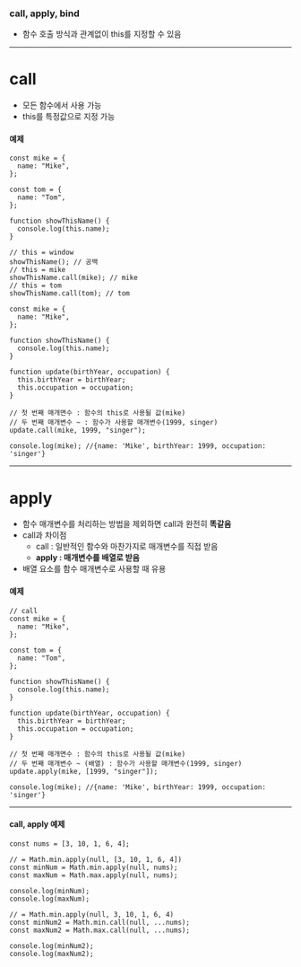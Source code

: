 ### call, apply, bind

- 함수 호출 방식과 관계없이 this를 지정할 수 있음

---

# call

- 모든 함수에서 사용 가능
- this를 특정값으로 지정 가능

#### 예제

```
const mike = {
  name: "Mike",
};

const tom = {
  name: "Tom",
};

function showThisName() {
  console.log(this.name);
}

// this = window
showThisName(); // 공백
// this = mike
showThisName.call(mike); // mike
// this = tom
showThisName.call(tom); // tom
```

```
const mike = {
  name: "Mike",
};

function showThisName() {
  console.log(this.name);
}

function update(birthYear, occupation) {
  this.birthYear = birthYear;
  this.occupation = occupation;
}

// 첫 번째 매개면수 : 함수의 this로 사용될 값(mike)
// 두 번째 매개변수 ~ : 함수가 사용할 매개변수(1999, singer)
update.call(mike, 1999, "singer");

console.log(mike); //{name: 'Mike', birthYear: 1999, occupation: 'singer'}
```

---

# apply

- 함수 매개변수를 처리하는 방법을 제외하면 call과 완전히 **똑같음**
- call과 차이점
  - call : 일반적인 함수와 마찬가지로 매개변수를 직접 받음
  - **apply : 매개변수를 배열로 받음**
- 배열 요소를 함수 매개변수로 사용할 때 유용

#### 예제

```
// call
const mike = {
  name: "Mike",
};

const tom = {
  name: "Tom",
};

function showThisName() {
  console.log(this.name);
}

function update(birthYear, occupation) {
  this.birthYear = birthYear;
  this.occupation = occupation;
}

// 첫 번째 매개면수 : 함수의 this로 사용될 값(mike)
// 두 번째 매개변수 ~ (배열) : 함수가 사용할 매개변수(1999, singer)
update.apply(mike, [1999, "singer"]);

console.log(mike); //{name: 'Mike', birthYear: 1999, occupation: 'singer'}
```

---

#### call, apply 예제

```
const nums = [3, 10, 1, 6, 4];

// = Math.min.apply(null, [3, 10, 1, 6, 4])
const minNum = Math.min.apply(null, nums);
const maxNum = Math.max.apply(null, nums);

console.log(minNum);
console.log(maxNum);

// = Math.min.apply(null, 3, 10, 1, 6, 4)
const minNum2 = Math.min.call(null, ...nums);
const maxNum2 = Math.max.call(null, ...nums);

console.log(minNum2);
console.log(maxNum2);
```
